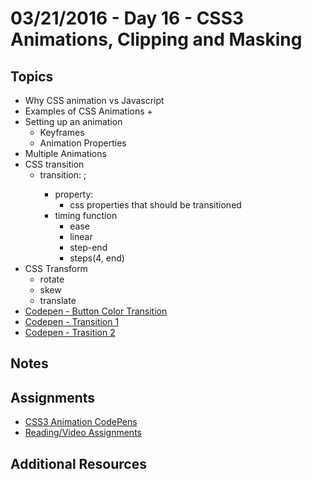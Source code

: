 # 03/21/2016 - Day 16 - CSS3 Animations, Clipping and Masking

## Topics
- Why CSS animation vs Javascript
- Examples of CSS Animations
    + 
- Setting up an animation 
    + Keyframes
    + Animation Properties
- Multiple Animations
- CSS transition
    +  transition: <property> <duration> <timing-function> <delay>;
        *  property:
            -  css properties that should be transitioned
        *  timing function
            -  ease
            -  linear
            -  step-end
            -  steps(4, end)
- CSS Transform
    - rotate
    - skew
    - translate
- [Codepen - Button Color Transition](http://codepen.io/abbylarner/pen/QjyBXp)
- [Codepen - Transition 1](http://codepen.io/abbylarner/pen/bVEjze)
- [Codepen - Trasition 2](http://codepen.io/abbylarner/pen/rOxrQp)

## Notes

## Assignments
- [CSS3 Animation CodePens](https://online.theironyard.com/library/paths/143/units/570/assignments/972)
- [Reading/Video Assignments](https://online.theironyard.com/library/paths/143/units/570/lessons/1592)

## Additional Resources




